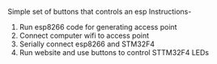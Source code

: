 Simple set of buttons that controls an esp
Instructions- 
1. Run esp8266 code for generating access point
2. Connect computer wifi to access point
3. Serially connect esp8266 and STM32F4
4. Run website and use buttons to control STTM32F4 LEDs
